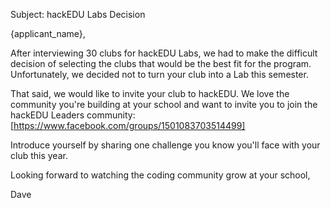 Subject: hackEDU Labs Decision

{applicant_name},

After interviewing 30 clubs for hackEDU Labs, we had to make the difficult
decision of selecting the clubs that would be the best fit for the program.
Unfortunately, we decided not to turn your club into a Lab this semester.

That said, we would like to invite your club to hackEDU. We love the community
you're building at your school and want to invite you to join the hackEDU
Leaders community: [https://www.facebook.com/groups/1501083703514499]

Introduce yourself by sharing one challenge you know you'll face with your club
this year.

Looking forward to watching the coding community grow at your school,

Dave
